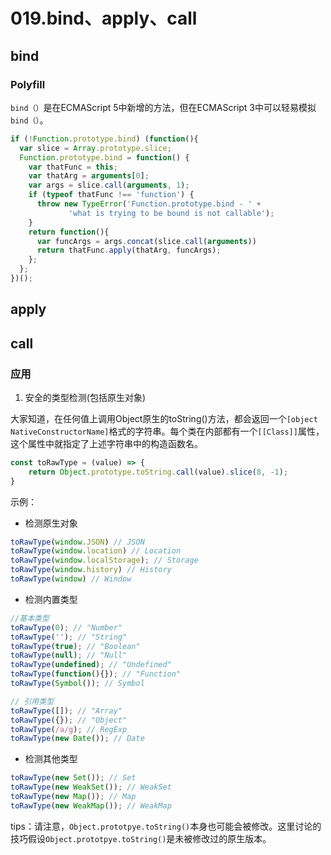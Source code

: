 # 019.bind、apply、call

## bind

### Polyfill

`bind（）`是在ECMAScript 5中新增的方法，但在ECMAScript 3中可以轻易模拟`bind（）`。

```javascript
if (!Function.prototype.bind) (function(){
  var slice = Array.prototype.slice;
  Function.prototype.bind = function() {
    var thatFunc = this;
    var thatArg = arguments[0];
    var args = slice.call(arguments, 1);
    if (typeof thatFunc !== 'function') {
      throw new TypeError('Function.prototype.bind - ' +
             'what is trying to be bound is not callable');
    }
    return function(){
      var funcArgs = args.concat(slice.call(arguments))
      return thatFunc.apply(thatArg, funcArgs);
    };
  };
})();
```

## apply

## call

### 应用

1. 安全的类型检测(包括原生对象)

大家知道，在任何值上调用Object原生的toString()方法，都会返回一个`[object NativeConstructorName]`格式的字符串。每个类在内部都有一个`[[Class]]`属性，这个属性中就指定了上述字符串中的构造函数名。

```javascript
const toRawType = (value) => {
    return Object.prototype.toString.call(value).slice(8, -1);
}
```

示例：

- 检测原生对象

```javascript
toRawType(window.JSON) // JSON
toRawType(window.location) // Location
toRawType(window.localStorage); // Storage
toRawType(window.history) // History
toRawType(window) // Window
```

- 检测内置类型


```javascript
//基本类型
toRawType(0); // "Number"
toRawType(''); // "String"
toRawType(true); // "Boolean"
toRawType(null); // "Null"
toRawType(undefined); // "Undefined"
toRawType(function(){}); // "Function"
toRawType(Symbol()); // Symbol

// 引用类型
toRawType([]); // "Array"
toRawType({}); // "Object"
toRawType(/a/g); // RegExp
toRawType(new Date()); // Date
```

- 检测其他类型

```javascript
toRawType(new Set()); // Set
toRawType(new WeakSet()); // WeakSet
toRawType(new Map()); // Map
toRawType(new WeakMap()); // WeakMap
```

tips：请注意，`Object.prototpye.toString()`本身也可能会被修改。这里讨论的技巧假设`Object.prototpye.toString()`是未被修改过的原生版本。

